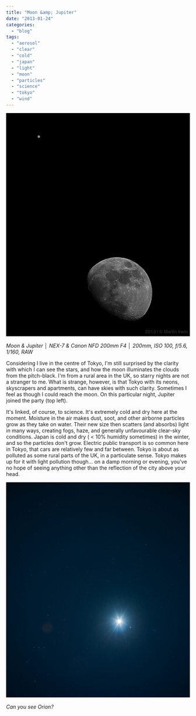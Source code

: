 ```yaml
---
title: "Moon &amp; Jupiter"
date: "2013-01-24"
categories: 
  - "blog"
tags: 
  - "aerosol"
  - "clear"
  - "cold"
  - "japan"
  - "light"
  - "moon"
  - "particles"
  - "science"
  - "tokyo"
  - "wind"
---
```


![Rocky.jpg](/assets/images/c306b-rocky.jpg)

_Moon & Jupiter │ NEX-7 & Canon NFD 200mm F4 │ 200mm, ISO 100, f/5.6, 1/160, RAW_

Considering I live in the centre of Tokyo, I'm still surprised by the clarity with which I can see the stars, and how the moon illuminates the clouds from the pitch-black. I'm from a rural area in the UK, so starry nights are not a stranger to me. What is strange, however, is that Tokyo with its neons, skyscrapers and apartments, can have skies with such clarity. Sometimes I feel as though I could reach the moon. On this particular night, Jupiter joined the party (top left).

It's linked, of course, to science. It's extremely cold and dry here at the moment. Moisture in the air makes dust, soot, and other airborne particles grow as they take on water. Their new size then scatters (and absorbs) light in many ways, creating fogs, haze, and generally unfavourable clear-sky conditions. Japan is cold and dry ( < 10% humidity sometimes) in the winter, and so the particles don't grow. Electric public transport is so common here in Tokyo, that cars are relatively few and far between. Tokyo is about as polluted as some rural parts of the UK, in a particulate sense. Tokyo makes up for it with light pollution though... on a damp morning or evening, you've no hope of seeing anything other than the reflection of the city above your head.

[![](/assets/images/78b1e-moon-stars-1.jpg "Can you see Orion?")](https://exportforscript.wordpress.com/wp-content/uploads/2013/01/78b1e-moon-stars-1.jpg)

_Can you see Orion?_
